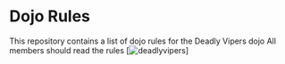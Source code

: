 Dojo Rules
==========

This repository contains a list of dojo rules for the Deadly Vipers dojo
All members should read the rules
[![deadlyvipers](https://github.com/deadlyvipers)]
